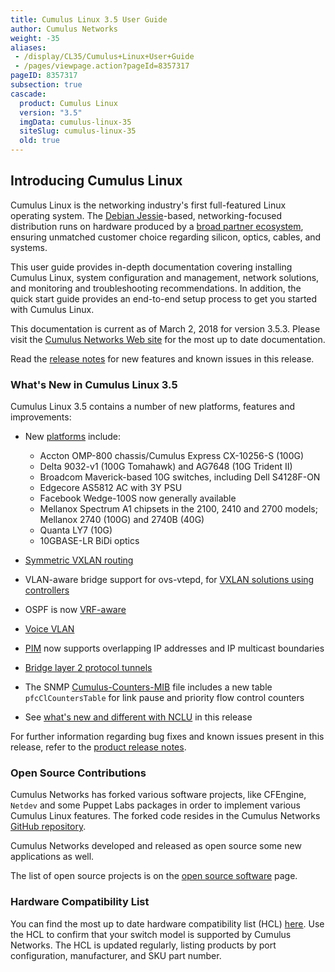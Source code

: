 ```yaml
---
title: Cumulus Linux 3.5 User Guide
author: Cumulus Networks
weight: -35
aliases:
 - /display/CL35/Cumulus+Linux+User+Guide
 - /pages/viewpage.action?pageId=8357317
pageID: 8357317
subsection: true
cascade:
  product: Cumulus Linux
  version: "3.5"
  imgData: cumulus-linux-35
  siteSlug: cumulus-linux-35
  old: true
---
```

## Introducing Cumulus Linux

Cumulus Linux is the networking industry's first full-featured Linux
operating system. The 
[Debian Jessie](https://www.debian.org/releases/jessie/)-based,
networking-focused distribution runs on hardware produced by a 
[broad partner ecosystem](http://cumulusnetworks.com/hcl/), ensuring unmatched
customer choice regarding silicon, optics, cables, and systems.

This user guide provides in-depth documentation covering installing
Cumulus Linux, system configuration and management, network solutions,
and monitoring and troubleshooting recommendations. In addition, the
quick start guide provides an end-to-end setup process to get you
started with Cumulus Linux.

This documentation is current as of March 2, 2018 for version 3.5.3.
Please visit the [Cumulus Networks Web site](http://docs.cumulusnetworks.com) 
for the most up to date documentation.

Read the [release notes](https://support.cumulusnetworks.com/hc/en-us/articles/115015543848)
for new features and known issues in this release.

### What's New in Cumulus Linux 3.5

Cumulus Linux 3.5 contains a number of new platforms, features and
improvements:

  - New [platforms](https://cumulusnetworks.com/hcl) include:
      - Accton OMP-800 chassis/Cumulus Express CX-10256-S (100G)
      - Delta 9032-v1 (100G Tomahawk) and AG7648 (10G Trident II)
      - Broadcom Maverick-based 10G switches, including Dell S4128F-ON
      - Edgecore AS5812 AC with 3Y PSU
      - Facebook Wedge-100S now generally available
      - Mellanox Spectrum A1 chipsets in the 2100, 2410 and 2700 models;
        Mellanox 2740 (100G) and 2740B (40G)
      - Quanta LY7 (10G)
      - 10GBASE-LR BiDi optics

  - [Symmetric VXLAN routing](/cumulus-linux-35/Network-Virtualization/VXLAN-Routing)
  - VLAN-aware bridge support for ovs-vtepd, for 
    [VXLAN solutions using controllers](/cumulus-linux-35/Network-Virtualization/Virtualization-Integrations/)
  - OSPF is now
    [VRF-aware](/cumulus-linux-35/Layer-3/Virtual-Routing-and-Forwarding-VRF)
  - [Voice VLAN](/cumulus-linux-35/Layer-1-and-2/Link-Layer-Discovery-Protocol/Voice-VLAN)
  - [PIM](/cumulus-linux-35/Layer-3/Protocol-Independent-Multicast-PIM)
    now supports overlapping IP addresses and IP multicast boundaries
  - [Bridge layer 2 protocol tunnels](https://support.cumulusnetworks.com/hc/en-us/articles/115015809147)
  - The SNMP
    [Cumulus-Counters-MIB](/cumulus-linux-35/Monitoring-and-Troubleshooting/SNMP-Monitoring/#supported-mibs)
    file includes a new table `pfcClCountersTable` for link pause and
    priority flow control counters
  - See [what's new and different with NCLU](https://support.cumulusnetworks.com/hc/en-us/articles/115015593787)
    in this release

For further information regarding bug fixes and known issues present in
this release, refer to the 
[product release notes](https://support.cumulusnetworks.com/hc/en-us/articles/115015543848).

### Open Source Contributions

Cumulus Networks has forked various software projects, like CFEngine,
`Netdev` and some Puppet Labs packages in order to implement various
Cumulus Linux features. The forked code resides in the Cumulus Networks
[GitHub repository](https://github.com/CumulusNetworks).

Cumulus Networks developed and released as open source some new
applications as well.

The list of open source projects is on the 
[open source software](http://oss.cumulusnetworks.com/) page.

### Hardware Compatibility List

You can find the most up to date hardware compatibility list (HCL)
[here](https://cumulusnetworks.com/hcl/). Use the HCL to confirm that
your switch model is supported by Cumulus Networks. The HCL is updated
regularly, listing products by port configuration, manufacturer, and SKU
part number.
